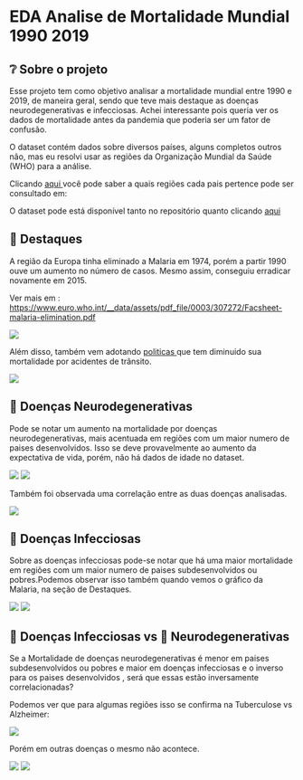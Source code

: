 # EDA Analise de Mortalidade Mundial 1990 2019 

## ❔ Sobre o projeto

Esse projeto tem como objetivo analisar a mortalidade mundial entre 1990 e 2019, de maneira geral, sendo que teve mais destaque as doenças neurodegenerativas
e infecciosas. Achei interessante pois queria ver os dados de mortalidade antes da pandemia que poderia ser um fator de confusão.

O dataset contém dados sobre diversos países, alguns completos outros não, mas eu resolvi usar as regiões da Organização Mundial da Saúde (WHO) para a análise.

Clicando <a href = "https://en.wikipedia.org/wiki/List_of_WHO_regions" > aqui </a> você pode saber a quais regiões cada pais pertence pode ser consultado em: 

O dataset pode está disponível tanto no repositório quanto clicando
<a href = "https://www.kaggle.com/datasets/madhurpant/world-deaths-and-causes-1990-2019"> aqui </a>

## 🎯 Destaques

A região da Europa tinha eliminado a Malaria em 1974, porém a partir 1990 ouve um aumento no número de casos. Mesmo assim, conseguiu erradicar novamente em 
2015.

Ver mais em : https://www.euro.who.int/__data/assets/pdf_file/0003/307272/Facsheet-malaria-elimination.pdf

<img src = "https://imgur.com/HdvXGF0.png">

Além disso, também vem adotando <a href = "https://www.thelancet.com/journals/lanpub/article/PIIS2468-2667(19)30074-X/fulltext">  politicas </a> que tem diminuido sua mortalidade por acidentes de trânsito.

<img src = "https://imgur.com/Ui60UkV.png">

## 🧠 Doenças Neurodegenerativas
Pode se notar um aumento na mortalidade por doenças neurodegenerativas, mais acentuada em regiões com um maior numero de paises desenvolvidos. Isso se deve provavelmente ao aumento da expectativa de vida, porém, não há dados de idade no dataset.

<img src = "https://imgur.com/wVCVgN4.png">

<img src = "https://imgur.com/HOgGTXa.png">

Também foi observada uma correlação entre as duas doenças analisadas.

<img src = "https://imgur.com/6tGlbAJ.png">

## 🦠 Doenças Infecciosas

Sobre as doenças infecciosas pode-se notar que há uma maior mortalidade em regiões com um maior numero de paises subdesenvolvidos ou pobres.Podemos observar isso também quando vemos o gráfico da Malaria, na seção de Destaques.

<img src ="https://imgur.com/lylhrnn.png">

<img src = "https://imgur.com/DY2fjXU.png">

## 🦠 Doenças Infecciosas vs 🧠 Neurodegenerativas

Se a Mortalidade de doenças neurodegenerativas é menor em paises subdesenvolvidos ou pobres e maior em doenças infecciosas e o inverso para os paises desenvolvidos , será que essas estão inversamente correlacionadas?

Podemos ver que para algumas regiões isso se confirma na Tuberculose vs Alzheimer:

<img src ="https://imgur.com/0NEsXYb.png">

Porém em outras doenças o mesmo não acontece.

<img src ="https://imgur.com/KF5LlEq.png">
<img src ="https://imgur.com/cRVGRX9.png">
